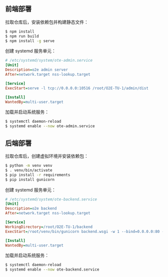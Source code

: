 ## 前端部署

拉取仓库后，安装依赖包并构建静态文件：

```bash
$ npm install
$ npm run build
$ npm install -g serve
```

创建 systemd 服务单元：

```ini
# /etc/systemd/system/ote-admin.service
[Unit]
Description=o2e admin server
After=network.target nss-lookup.target

[Service]
ExecStart=serve -l tcp://0.0.0.0:10516 /root/O2E-TU-1/admin/dist

[Install]
WantedBy=multi-user.target
```

加载并启动系统服务：


```bash
$ systemctl daemon-reload
$ systemd enable --now ote-admin.service
```

## 后端部署

拉取仓库后，创建虚拟环境并安装依赖包：

```bash
$ python -m venv venv
$ . venv/bin/activate
$ pip install -r requirements
$ pip install gunicorn
```

创建 systemd 服务单元：

```ini
# /etc/systemd/system/ote-backend.service
[Unit]
Description=o2e backend
After=network.target nss-lookup.target

[Service]
WorkingDirectory=/root/O2E-TU-1/backend
ExecStart=/root/venv/bin/gunicorn backend.wsgi -w 1 --bind=0.0.0.0:80 --timeout 300

[Install]
WantedBy=multi-user.target
```

加载并启动系统服务：


```bash
$ systemctl daemon-reload
$ systemd enable --now ote-backend.service
```
